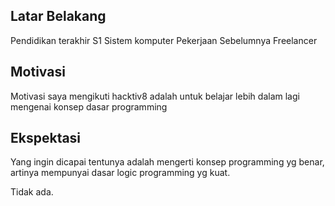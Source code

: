 [//]: # (Ceritakan sedikit tentang latar belakangmu seperti pendidikan terakhir atau pekerjaan sebelumnya)
## Latar Belakang

Pendidikan terakhir S1 Sistem komputer
Pekerjaan Sebelumnya Freelancer

[//]: # (Motivasi apa yang mendorongmu untuk ikut program coding bootcamp di Hacktiv8?)
## Motivasi

Motivasi saya mengikuti hacktiv8 adalah untuk belajar lebih dalam lagi mengenai konsep dasar programming

[//]: # (Beri tahu kami, apa yang ingin kamu dapatkan di Hacktiv8 dan apa yang ingin kamu capai setelah lulus dari sini?)
## Ekspektasi

Yang ingin dicapai tentunya adalah mengerti konsep programming yg benar, artinya mempunyai dasar logic programming yg kuat.

[//]: # (Apakah ada hal lain yang ingin disampaikan? Bila ada, kamu bebas untuk menuliskannya)

Tidak ada.